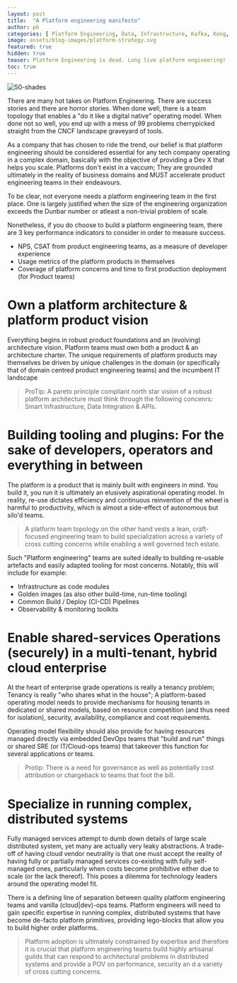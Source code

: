 ```yaml
---
layout: post
title:  "A Platform engineering manifesto"
author: p6
categories: [ Platform Engineering, Data, Infrastructure, Kafka, Kong, Kubernetes ]
image: assets/blog-images/platform-strategy.svg
featured: true
hidden: true
teaser: Platform Engineering is dead. Long live platform engineering!
toc: true
---
```



![50-shades](/blog/assets/blog-images/50-shades.jpg "50 Shades of DevOps")

There are many hot takes on Platform Engineering. There are success stories and there are horror stories. When done well, there is a team topology that enables a "do it like a digital native" operating model. When done not so well,  you end up with a mess of 99 problems cherrypicked straight from the CNCF landscape graveyard of tools.

As a company that has chosen to ride the trend, our belief is that platform engineering should be considered essential for any tech company operating in a complex domain, basically with the objective of providing a Dev X that helps you scale. Platforms don't exist in a vaccum; They are grounded ultimately in the reality of business domains and MUST accelerate product engineering teams in their endeavours. 


To be clear, not everyone needs a platform engineering team in the first place. One is largely justified when the size of the engineering organization exceeds the Dunbar number or atleast a non-trivial problem of scale. 

Nonetheless, if you do choose to build a platform engineering team, there are 3 key performance indicators to consider in order to measure success.

 - NPS, CSAT from product engineering teams, as a measure of developer experience
 - Usage metrics of the platform products in themselves
 - Coverage of platform concerns and time to first production deployment (for Product teams)

#  Own a platform architecture & platform product vision

Everything begins in robust product foundations and an (evolving) architecture vision. Platform teams must own both a product & an architecture charter. The unique requirements of platform products may themselves be driven by unique challenges in the domain (or specifically that of domain centred product engineering teams) and the incumbent IT landscape

> ProTip: A pareto principle compliant north star vision of a robust platform architecture must think through the following concenrs: Smart Infrastructure, Data Integration & APIs.

# Building tooling and plugins: For the sake of developers, operators and everything in between

The platform is a product that is mainly built with engineers in mind. You build it, you run it is ultimately an elusively aspirational operating model. In reality, re-use dictates efficiency and continuous reinvention of the wheel is harmful to productivity, which is almost a side-effect of autonomous but silo'd teams. 

> A platform team topology on the other hand vests a lean, craft-focused engineering team to build specialization across a variety of cross cutting concerns while enabling a well governed tech estate. 

Such "Platform engineering" teams are suited ideally to building re-usable artefacts and easily adapted tooling for most concerns. Notably, this will include for example:

- Infrastructure as code modules
- Golden images (as also other build-time, run-time tooling)
- Common Build / Deploy (CI-CD) Pipelines
- Observability & monitoring toolkits


# Enable shared-services Operations (securely) in a multi-tenant, hybrid cloud enterprise

At the heart of enterprise grade operations is really a tenancy problem; Tenancy is really "who shares what in the house"; A platform-based operating model needs to provide mechanisms for housing tenants in dedicated or shared models, based on resource competition (and thus need for isolation), security, availability, compliance and cost requirements.

Operating model flexibility should also provide for having resources managed directly via embedded DevOps teams that "build and run" things or shared SRE (or IT/Cloud-ops teams) that takeover this function for several applications or teams.

> Protip: There is a need for governance as well as potentially cost attribution or chargeback to teams that foot the bill.

# Specialize in running complex, distributed systems

Fully managed services attempt to dumb down details of large scale distributed system, yet many are actually very leaky abstractions. A trade-off of having cloud vendor neutrality is that one must accept the reality of having fully or partially managed services co-existing with fully self-managed ones, particularly when costs become prohibitive either due to scale (or the lack thereof). This poses a dilemma for technology leaders around the operating model fit. 

 There is a defining line of separation between quality platform engineering teams and vanilla (cloud\|dev)-ops teams. Platform engineers will need to gain specific expertise in running complex, distributed systems that have become de-facto platform primitives, providing lego-blocks that allow you to build higher order platforms. 

> Platform adoption is ultimately constrained by expertise and therefore it is crucial that platform engineering teams build highly artisanal guilds that can respond to architectural problems in distributed systems and provide a POV on performance, security an d a variety of cross cutting concerns.

